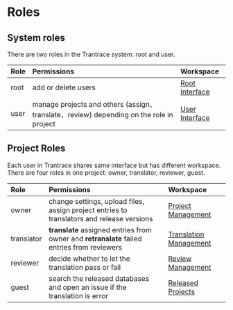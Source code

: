 # Roles

## System roles 

<span id='system-roles'></span>

There are two roles in the Trantrace system: root and user. 

| Role | Permissions | Workspace |
| :--- | :--- | :--- |
| root | add or delete users | [Root Interface](../interface/root.md) |
| user | manage projects and others (assign、translate、review) depending on the role in project | [User Interface](../interface/user.md) |

## Project Roles

Each user in Trantrace shares same interface but has different workspace. There are four roles in one project: owner, translator, reviewer, guest.

| Role | Permissions | Workspace |
| :--- | :--- | :--- |
| owner | change settings, upload files, assign project entries to translators and release versions | [Project Management](../interface/owner-project-management.md) |
| translator | **translate** assigned entries from owner and **retranslate** failed entries from reviewers | [Translation Management](../interface/translator-translation-management.md) |
| reviewer | decide whether to let the translation pass or fail | [Review Management](../interface/reviewer-review-management.md) |
| guest | search the released databases and open an issue if the translation is error | [Released Projects](../interface/guest-released-projects.md) |




